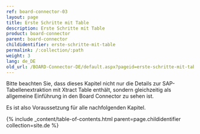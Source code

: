 ```yaml
---
ref: board-connector-03
layout: page
title: Erste Schritte mit Table
description: Erste Schritte mit Table
product: board-connector
parent: board-connector
childidentifier: erste-schritte-mit-table
permalink: /:collection/:path
weight: 3
lang: de_DE
old_url: /BOARD-Connector-DE/default.aspx?pageid=erste-schritte-mit-table
---
```


Bitte beachten Sie, dass dieses Kapitel nicht nur die Details zur SAP-Tabellenextraktion mit Xtract Table enthält, sondern gleichzeitig als allgemeine Einführung in den Board Connector zu sehen ist.

Es ist also Voraussetzung für alle nachfolgenden Kapitel.

{% include _content/table-of-contents.html parent=page.childidentifier collection=site.de %}